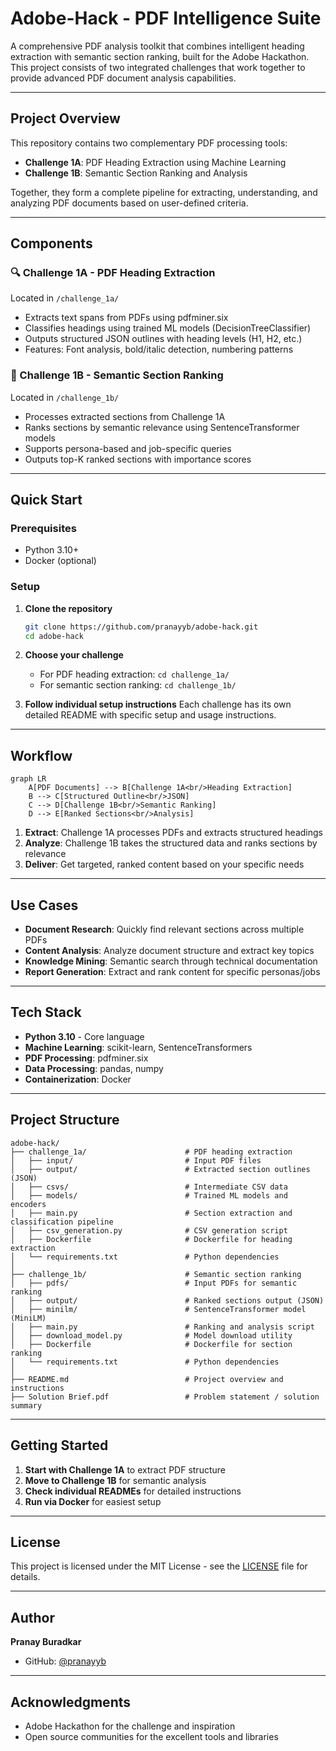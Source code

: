 # Adobe-Hack - PDF Intelligence Suite

A comprehensive PDF analysis toolkit that combines intelligent heading extraction with semantic section ranking, built for the Adobe Hackathon. This project consists of two integrated challenges that work together to provide advanced PDF document analysis capabilities.

---

## Project Overview

This repository contains two complementary PDF processing tools:

- **Challenge 1A**: PDF Heading Extraction using Machine Learning
- **Challenge 1B**: Semantic Section Ranking and Analysis

Together, they form a complete pipeline for extracting, understanding, and analyzing PDF documents based on user-defined criteria.

---

## Components

### 🔍 Challenge 1A - PDF Heading Extraction

Located in `/challenge_1a/`

- Extracts text spans from PDFs using pdfminer.six
- Classifies headings using trained ML models (DecisionTreeClassifier)
- Outputs structured JSON outlines with heading levels (H1, H2, etc.)
- Features: Font analysis, bold/italic detection, numbering patterns

### 🎯 Challenge 1B - Semantic Section Ranking

Located in `/challenge_1b/`

- Processes extracted sections from Challenge 1A
- Ranks sections by semantic relevance using SentenceTransformer models
- Supports persona-based and job-specific queries
- Outputs top-K ranked sections with importance scores

---

## Quick Start

### Prerequisites

- Python 3.10+
- Docker (optional)

### Setup

1. **Clone the repository**

   ```bash
   git clone https://github.com/pranayyb/adobe-hack.git
   cd adobe-hack
   ```

2. **Choose your challenge**

   - For PDF heading extraction: `cd challenge_1a/`
   - For semantic section ranking: `cd challenge_1b/`

3. **Follow individual setup instructions**
   Each challenge has its own detailed README with specific setup and usage instructions.

---

## Workflow

```mermaid
graph LR
    A[PDF Documents] --> B[Challenge 1A<br/>Heading Extraction]
    B --> C[Structured Outline<br/>JSON]
    C --> D[Challenge 1B<br/>Semantic Ranking]
    D --> E[Ranked Sections<br/>Analysis]
```

1. **Extract**: Challenge 1A processes PDFs and extracts structured headings
2. **Analyze**: Challenge 1B takes the structured data and ranks sections by relevance
3. **Deliver**: Get targeted, ranked content based on your specific needs

---

## Use Cases

- **Document Research**: Quickly find relevant sections across multiple PDFs
- **Content Analysis**: Analyze document structure and extract key topics
- **Knowledge Mining**: Semantic search through technical documentation
- **Report Generation**: Extract and rank content for specific personas/jobs

---

## Tech Stack

- **Python 3.10** - Core language
- **Machine Learning**: scikit-learn, SentenceTransformers
- **PDF Processing**: pdfminer.six
- **Data Processing**: pandas, numpy
- **Containerization**: Docker

---

## Project Structure

```
adobe-hack/
├── challenge_1a/                      # PDF heading extraction
│   ├── input/                         # Input PDF files
│   ├── output/                        # Extracted section outlines (JSON)
│   ├── csvs/                          # Intermediate CSV data
│   ├── models/                        # Trained ML models and encoders
│   ├── main.py                        # Section extraction and classification pipeline
│   ├── csv_generation.py              # CSV generation script
│   ├── Dockerfile                     # Dockerfile for heading extraction
│   └── requirements.txt               # Python dependencies
│
├── challenge_1b/                      # Semantic section ranking
│   ├── pdfs/                          # Input PDFs for semantic ranking
│   ├── output/                        # Ranked sections output (JSON)
│   ├── minilm/                        # SentenceTransformer model (MiniLM)
│   ├── main.py                        # Ranking and analysis script
│   ├── download_model.py              # Model download utility
│   ├── Dockerfile                     # Dockerfile for section ranking
│   └── requirements.txt               # Python dependencies
│
├── README.md                          # Project overview and instructions
├── Solution Brief.pdf                 # Problem statement / solution summary
```

---

## Getting Started

1. **Start with Challenge 1A** to extract PDF structure
2. **Move to Challenge 1B** for semantic analysis
3. **Check individual READMEs** for detailed instructions
4. **Run via Docker** for easiest setup

---

## License

This project is licensed under the MIT License - see the [LICENSE](LICENSE) file for details.

---

## Author

**Pranay Buradkar**

- GitHub: [@pranayyb](https://github.com/pranayyb)

---

## Acknowledgments

- Adobe Hackathon for the challenge and inspiration
- Open source communities for the excellent tools and libraries
